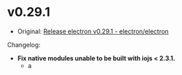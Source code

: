 # v0.29.1

- Original: [Release electron v0.29.1 - electron/electron](https://github.com/electron/electron/releases/tag/v0.29.1)

Changelog:

- **Fix native modules unable to be built with iojs < 2.3.1.**
  - a
